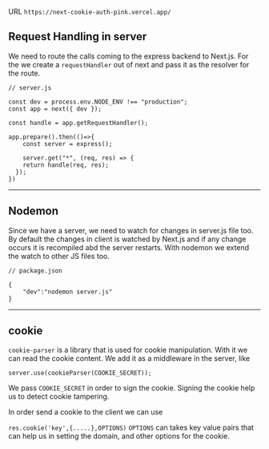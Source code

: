 URL `https://next-cookie-auth-pink.vercel.app/`

## Request Handling in server

We need to route the calls coming to the express backend to Next.js. For the we create a `requestHandler` out of next and pass it as the resolver for the route.

`// server.js`
```
const dev = process.env.NODE_ENV !== "production";
const app = next({ dev });

const handle = app.getRequestHandler();

app.prepare().then(()=>{
    const server = express();

    server.get("*", (req, res) => {
    return handle(req, res);
  });
})
```

---

## Nodemon

Since we have a server, we need to watch for changes in server.js file too. By default the changes in client is watched by Next.js and if any change occurs it is recompiled abd the server restarts. With nodemon we extend the watch to other JS files too.

`// package.json`
```
{
    "dev":"nodemon server.js"
}
```

---

## cookie

`cookie-parser` is a library that is used for cookie manipulation. With it we can read the cookie content. We add it as a middleware in the server, like

` server.use(cookieParser(COOKIE_SECRET)); `

We pass `COOKIE_SECRET` in order to sign the cookie. Signing the cookie help us to detect cookie tampering. 

In order send a cookie to the client we can use

`
res.cookie('key',{.....},OPTIONS)
`
`OPTIONS` can takes key value pairs that can help us in setting the domain, and other options for the cookie. 